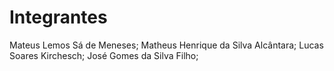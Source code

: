 # Integrantes

Mateus Lemos Sá de Meneses;
Matheus Henrique da Silva Alcântara;
Lucas Soares Kirchesch;
José Gomes da Silva Filho;

